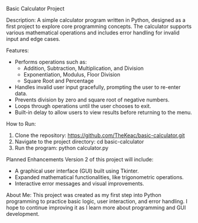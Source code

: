 Basic Calculator Project

Description: A simple calculator program written in Python, designed as a first project to explore core programming concepts. The calculator supports various mathematical operations and includes error handling for invalid input and edge cases.

Features: 
- Performs operations such as:
  - Addition, Subtraction, Multiplication, and Division
  - Exponentiation, Modulus, Floor Division
  - Square Root and Percentage
- Handles invalid user input gracefully, prompting the user to re-enter data.
- Prevents division by zero and square root of negative numbers.
- Loops through operations until the user chooses to exit.
- Built-in delay to allow users to view results before returning to the menu.

How to Run:

1. Clone the repository: https://github.com/TheKeac/basic-calculator.git
2. Navigate to the project directory: cd basic-calculator
3. Run the program: python calculator.py

Planned Enhancements
Version 2 of this project will include:
- A graphical user interface (GUI) built using Tkinter.
- Expanded mathematical functionalities, like trigonometric operations.
- Interactive error messages and visual improvements.

About Me:
This project was created as my first step into Python programming to practice basic logic, user interaction, and error handling. I hope to continue improving it as I learn more about programming and GUI development.
